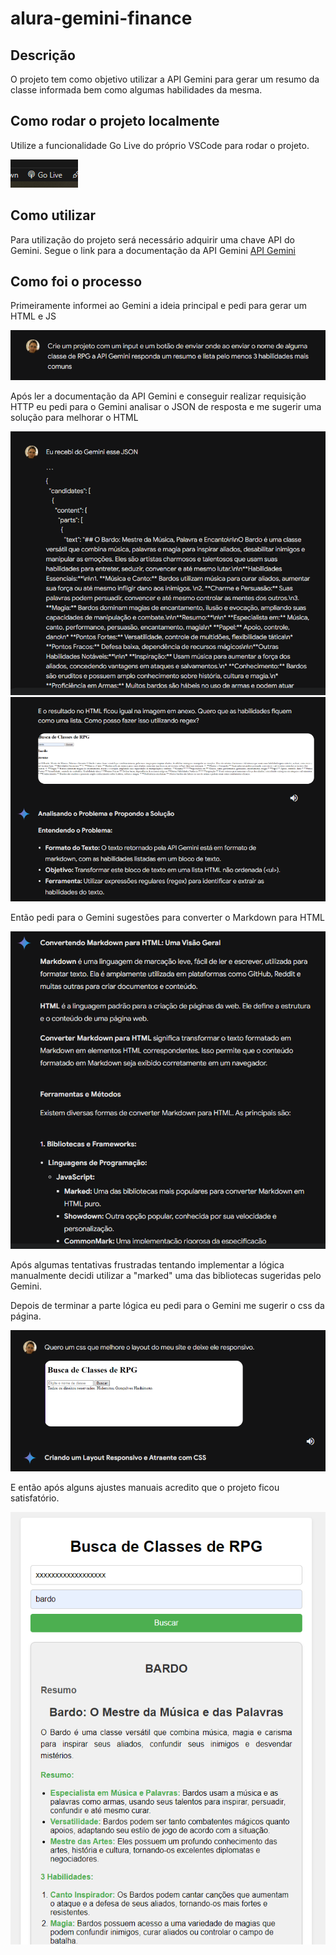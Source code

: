 # alura-gemini-finance

## Descrição

O projeto tem como objetivo utilizar a API Gemini para gerar um resumo da classe informada bem como algumas habilidades da mesma.

## Como rodar o projeto localmente

Utilize a funcionalidade Go Live do próprio VSCode para rodar o projeto.

![alt text](image.png)

## Como utilizar

Para utilização do projeto será necessário adquirir uma chave API do Gemini. Segue o link para a documentação da API Gemini [API Gemini](https://ai.google.dev)

## Como foi o processo

Primeiramente informei ao Gemini a ideia principal e pedi para gerar um HTML e JS

![alt text](image-1.png)

Após ler a documentação da API Gemini e conseguir realizar requisição HTTP eu pedi para o Gemini analisar o JSON de resposta e me sugerir uma solução para melhorar o HTML

![alt text](image-2.png)
![alt text](image-3.png)

Então pedi para o Gemini sugestões para converter o Markdown para HTML

![alt text](image-4.png)

Após algumas tentativas frustradas tentando implementar a lógica manualmente decidi utilizar a "marked" uma das bibliotecas sugeridas pelo Gemini.

Depois de terminar a parte lógica eu pedi para o Gemini me sugerir o css da página.

![alt text](image-5.png)

E então após alguns ajustes manuais acredito que o projeto ficou satisfatório.

![alt text](image-6.png)